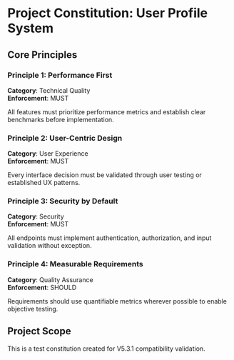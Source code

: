 # Project Constitution: User Profile System

## Core Principles

### Principle 1: Performance First
**Category**: Technical Quality  
**Enforcement**: MUST

All features must prioritize performance metrics and establish clear benchmarks before implementation.

### Principle 2: User-Centric Design
**Category**: User Experience  
**Enforcement**: MUST

Every interface decision must be validated through user testing or established UX patterns.

### Principle 3: Security by Default
**Category**: Security  
**Enforcement**: MUST

All endpoints must implement authentication, authorization, and input validation without exception.

### Principle 4: Measurable Requirements
**Category**: Quality Assurance  
**Enforcement**: SHOULD

Requirements should use quantifiable metrics wherever possible to enable objective testing.

## Project Scope

This is a test constitution created for V5.3.1 compatibility validation.
